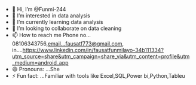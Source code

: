 - 👋 Hi, I’m @Funmi-244
- 👀 I’m interested in data analysis
- 🌱 I’m currently learning data analysis
- 💞️ I’m looking to collaborate on data cleaning 
- 📫 How to reach me Phone no... 08106343756,email...fausatf773@gmail.com, in....https://www.linkedin.com/in/fausatfunmilayo-34b111334?utm_source=share&utm_campaign=share_via&utm_content=profile&utm_medium=android_app
- 😄 Pronouns: ...She
- ⚡ Fun fact: ...Familiar with tools like Excel,SQL,Power bi,Python,Tableu

<!---
Funmi-244/Funmi-244 is a ✨ special ✨ repository because its `README.md` (this file) appears on your GitHub profile.
You can click the Preview link to take a look at your changes.
--->
